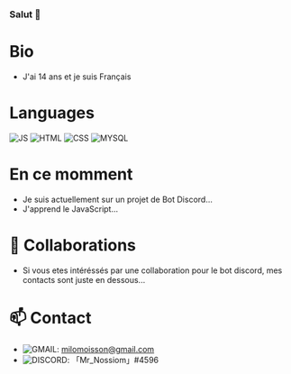 ### Salut 👋

# Bio
- J'ai 14 ans et je suis Français

# Languages
![JS](https://img.shields.io/badge/-JavaScript-F7DF1E?style=for-the-badge&logo=javascript&logoColor=white)
![HTML](https://img.shields.io/badge/-HTML-E34F26?style=for-the-badge&logo=html5&logoColor=white)
![CSS](https://img.shields.io/badge/-CSS-1572B6?style=for-the-badge&logo=css3&logoColor=white)
![MYSQL](https://img.shields.io/badge/-MySQL-4479A1?style=for-the-badge&logo=mysql&logoColor=white)

# En ce momment
- Je suis actuellement sur un projet de Bot Discord...
- J'apprend le JavaScript...

# 👯 Collaborations
- Si vous etes intéréssés par une collaboration pour le bot discord, mes contacts sont juste en dessous...

# 📫 Contact
- ![GMAIL](https://img.shields.io/badge/-Mail-D14836?style=flat&logo=gmail&logoColor=white&link=mailto:milomoisson@gmail.com): milomoisson@gmail.com
- ![DISCORD](https://img.shields.io/badge/-Discord-7289DA?style=flat&logo=discord&logoColor=white&link=https://discord.com): 「Mr_Nossiom」#4596
